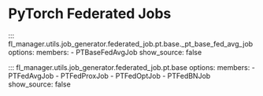 # PyTorch Federated Jobs

::: fl_manager.utils.job_generator.federated_job.pt.base._pt_base_fed_avg_job
    options:
      members:
      - PTBaseFedAvgJob
      show_source: false

::: fl_manager.utils.job_generator.federated_job.pt.base
    options:
      members:
      - PTFedAvgJob
      - PTFedProxJob
      - PTFedOptJob
      - PTFedBNJob
      show_source: false

